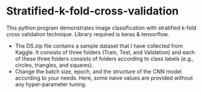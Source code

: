 # Stratified-k-fold-cross-validation
This python program demonstrates image classification with stratified k-fold cross validation technique. Library required is keras & tensorflow.
* The DS.zip file contains a sample dataset that I have collected from Kaggle. It consists of three folders (Train, Test, and Validation) and each of these three folders consists of folders according to class labels (e.g., circles, triangles, and squares).
* Change the batch size, epoch, and the structure of the CNN model according to your needs. Here, some naive values are provided without any hyper-parameter tuning.
